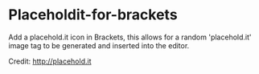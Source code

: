 Placeholdit-for-brackets
=================

Add a placehold.it icon in Brackets, this allows for a random 'placehold.it' image tag to be generated and inserted into the editor.

Credit: http://placehold.it